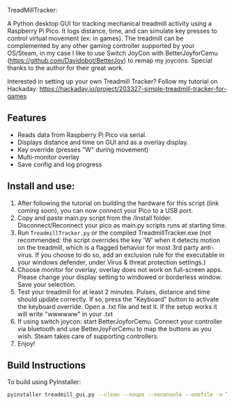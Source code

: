 TreadMillTracker:

A Python desktop GUI for tracking mechanical treadmill activity using a Raspberry Pi Pico. It logs distance, time, and can simulate key presses to control virtual movement (ex: in games).
The treadmill can be complemented by any other gaming controller supported by your OS/Steam, in my case I like to use Switch JoyCon with BetterJoyforCemu (https://github.com/Davidobot/BetterJoy) to remap my joycons. 
Special thanks to the author for their great work.

Interested in setting up your own Treadmill Tracker? Follow my tutorial on Hackaday:  https://hackaday.io/project/203327-simple-treadmill-tracker-for-games


## Features
- Reads data from Raspberry Pi Pico via serial. 
- Displays distance and time on GUI and as a overlay display.
- Key override (presses "W" during movement)
- Multi-monitor overlay
- Save config and log progress


## Install and use:

1. After following the tutorial on building the hardware for this script (link coming soon), you can now connect your Pico to a USB port. 
2. Copy and paste main.py script from the /Install folder. Disconnect/Reconnect your pico as main.py scripts runs at starting time.
3. Run `TreadmillTracker.py` or the compiled TreadmillTracker.exe (not recommended: the script overrides the key 'W' when it detects motion on the treadmill, which is a flagged behavior for most 3rd party anti-virus.
   If you choose to do so, add an exclusion rule for the executable in your windows defender, under Virus & threat protection settings.)
5. Choose monitor for overlay, overlay does not work on full-screen apps. Please change your display setting to windowed or borderless window. Save your selection.
6. Test your treadmill for at least 2 minutes. Pulses, distance and time should update correctly. If so, press the "Keyboard" button to activate the keyboard override. Open a .txt file and test it. If the setup works it will write "wwwwww" in your .txt
7. If using switch joycon: start BetterJoyforCemu. Connect your controller via bluetooth and use BetterJoyForCemu to map the buttons as you wish. Steam takes care of supporting controllers.
8. Enjoy!

## Build Instructions

To build using PyInstaller:

```bash
pyinstaller treadmill_gui.py --clean --noupx --noconsole --onefile -n TreadMillTracker --add-data "config.json;." --add-data "gui_log.txt;." --add-data "LICENSE.txt;." --add-data "TreadmillTracker_icon.png;."  --icon=TreadmillTracker_icon.png

